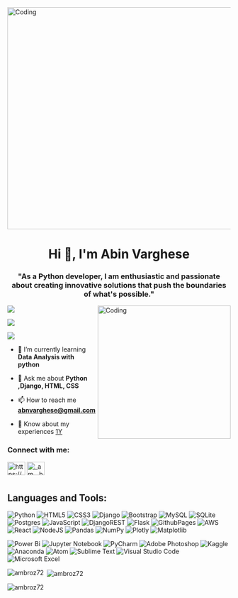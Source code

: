 <head><img align="center" alt="Coding" width="1000" height="500" src="https://media.licdn.com/dms/image/D4D12AQG2-3Vm_jyYIw/article-cover_image-shrink_600_2000/0/1693753179836?e=2147483647&v=beta&t=XR0NwEBapgyMfEor_5WiyLKiyQzwoPKtp6EKkXY_zpQ"> </head>

<h1 align="center">Hi 👋, I'm Abin Varghese</h1>
<h3 align="center">"As a Python developer, I am enthusiastic and passionate about creating innovative solutions that push the boundaries of what's possible."</h3>

<img align="right" alt="Coding" width="300" src="https://ih1.redbubble.net/image.334388371.4435/st,small,507x507-pad,600x600,f8f8f8.u1.jpg">
<!-- <p align="left"> <img src="https://komarev.com/ghpvc/?username=ambroz72&theme=dark&hide_border=false&include_all_commits=false&count_private=false" alt="ambroz72" /> </p> -->

[![](https://visitcount.itsvg.in/api?id=ambroz72&icon=0&color=0)](https://visitcount.itsvg.in)

[![](https://visitcount.itsvg.in/api?id=Ambroz72&label=Profile%20Views&color=5&icon=5&pretty=false)](https://visitcount.itsvg.in)

<a href="https://visitcount.itsvg.in">
  <img src="https://visitcount.itsvg.in/api?id=Ambroz72&label=Profile%20Views&color=5&icon=5&pretty=false" />
</a>






- 🌱 I’m currently learning **Data Analysis with python**

- 💬 Ask me about **Python ,Django, HTML, CSS**

- 📫 How to reach me **abnvarghese@gmail.com**

- 📄 Know about my experiences [1Y](1Y)
  

<h3 align="left">Connect with me:</h3>
<p align="left">
<a href="https://linkedin.com/in/https://www.linkedin.com/in/abin-varghese-31971713a/" target="blank"><img align="center" src="https://raw.githubusercontent.com/rahuldkjain/github-profile-readme-generator/master/src/images/icons/Social/linked-in-alt.svg" alt="https://www.linkedin.com/in/abin-varghese-31971713a/" height="30" width="40" /></a>
<a href="https://instagram.com/_am__bro_" target="blank"><img align="center" src="https://raw.githubusercontent.com/rahuldkjain/github-profile-readme-generator/master/src/images/icons/Social/instagram.svg" alt="_am__bro_" height="30" width="40" /></a>
</p>

# <h2 align="left">Languages and Tools:</h2>
![Python](https://img.shields.io/badge/python-3670A0?style=for-the-badge&logo=python&logoColor=ffdd54)
![HTML5](https://img.shields.io/badge/html5-%23E34F26.svg?style=for-the-badge&logo=html5&logoColor=white)
![CSS3](https://img.shields.io/badge/css3-%231572B6.svg?style=for-the-badge&logo=css3&logoColor=white)
![Django](https://img.shields.io/badge/django-%23092E20.svg?style=for-the-badge&logo=django&logoColor=white) 
![Bootstrap](https://img.shields.io/badge/bootstrap-%238511FA.svg?style=for-the-badge&logo=bootstrap&logoColor=white)
![MySQL](https://img.shields.io/badge/mysql-%2300000f.svg?style=for-the-badge&logo=mysql&logoColor=white) 
![SQLite](https://img.shields.io/badge/sqlite-%2307405e.svg?style=for-the-badge&logo=sqlite&logoColor=white)
![Postgres](https://img.shields.io/badge/postgres-%23316192.svg?style=for-the-badge&logo=postgresql&logoColor=white)
![JavaScript](https://img.shields.io/badge/javascript-%23323330.svg?style=for-the-badge&logo=javascript&logoColor=%23F7DF1E) 
![DjangoREST](https://img.shields.io/badge/DJANGO-REST-ff1709?style=for-the-badge&logo=django&logoColor=white&color=ff1709&labelColor=gray)
![Flask](https://img.shields.io/badge/flask-%23000.svg?style=for-the-badge&logo=flask&logoColor=white)
![GithubPages](https://img.shields.io/badge/github%20pages-121013?style=for-the-badge&logo=github&logoColor=white) 
![AWS](https://img.shields.io/badge/AWS-%23FF9900.svg?style=for-the-badge&logo=amazon-aws&logoColor=white)
![React](https://img.shields.io/badge/react-%2320232a.svg?style=for-the-badge&logo=react&logoColor=%2361DAFB)
![NodeJS](https://img.shields.io/badge/node.js-6DA55F?style=for-the-badge&logo=node.js&logoColor=white)
![Pandas](https://img.shields.io/badge/pandas-%23150458.svg?style=for-the-badge&logo=pandas&logoColor=white)
![NumPy](https://img.shields.io/badge/numpy-%23013243.svg?style=for-the-badge&logo=numpy&logoColor=white)
![Plotly](https://img.shields.io/badge/Plotly-%233F4F75.svg?style=for-the-badge&logo=plotly&logoColor=white)
![Matplotlib](https://img.shields.io/badge/Matplotlib-%23ffffff.svg?style=for-the-badge&logo=Matplotlib&logoColor=black)

![Power Bi](https://img.shields.io/badge/power_bi-F2C811?style=for-the-badge&logo=powerbi&logoColor=black)
![Jupyter Notebook](https://img.shields.io/badge/jupyter-%23FA0F00.svg?style=for-the-badge&logo=jupyter&logoColor=white)
![PyCharm](https://img.shields.io/badge/pycharm-143?style=for-the-badge&logo=pycharm&logoColor=black&color=black&labelColor=green)
![Adobe Photoshop](https://img.shields.io/badge/adobe%20photoshop-%2331A8FF.svg?style=for-the-badge&logo=adobe%20photoshop&logoColor=white)
![Kaggle](https://img.shields.io/badge/Kaggle-035a7d?style=for-the-badge&logo=kaggle&logoColor=white)
![Anaconda](https://img.shields.io/badge/Anaconda-%2344A833.svg?style=for-the-badge&logo=anaconda&logoColor=white)
![Atom](https://img.shields.io/badge/Atom-%2366595C.svg?style=for-the-badge&logo=atom&logoColor=white)
![Sublime Text](https://img.shields.io/badge/sublime_text-%23575757.svg?style=for-the-badge&logo=sublime-text&logoColor=important)
![Visual Studio Code](https://img.shields.io/badge/Visual%20Studio%20Code-0078d7.svg?style=for-the-badge&logo=visual-studio-code&logoColor=white)
![Microsoft Excel](https://img.shields.io/badge/Microsoft_Excel-217346?style=for-the-badge&logo=microsoft-excel&logoColor=white)



<p><img align="left" src="https://github-readme-stats.vercel.app/api/top-langs?username=ambroz72&show_icons=true&locale=en&layout=compact" alt="ambroz72" /></p>

<p>&nbsp;<img align="center" src="https://github-readme-stats.vercel.app/api?username=ambroz72&show_icons=true&locale=en" alt="ambroz72" /></p>

<p><img align="center" src="https://github-readme-streak-stats.herokuapp.com/?user=ambroz72&" alt="ambroz72" /></p>
